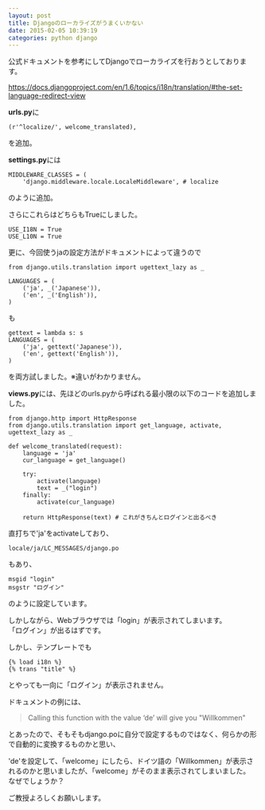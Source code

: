 ```yaml
---
layout: post
title: Djangoのローカライズがうまくいかない
date: 2015-02-05 10:39:19
categories: python django
---
```

<p>公式ドキュメントを参考にしてDjangoでローカライズを行おうとしております。</p>

<p><a href="https://docs.djangoproject.com/en/1.6/topics/i18n/translation/#the-set-language-redirect-view" rel="nofollow">https://docs.djangoproject.com/en/1.6/topics/i18n/translation/#the-set-language-redirect-view</a></p>

<p><strong>urls.py</strong>に</p>

<pre><code>(r'^localize/', welcome_translated),
</code></pre>

<p>を追加。</p>

<p><strong>settings.py</strong>には</p>

<pre><code>MIDDLEWARE_CLASSES = (
    'django.middleware.locale.LocaleMiddleware', # localize
</code></pre>

<p>のように追加。</p>

<p>さらにこれらはどちらもTrueにしました。</p>

<pre><code>USE_I18N = True
USE_L10N = True
</code></pre>

<p>更に、今回使うjaの設定方法がドキュメントによって違うので</p>

<pre><code>from django.utils.translation import ugettext_lazy as _

LANGUAGES = (
    ('ja', _('Japanese')),
    ('en', _('English')),
)
</code></pre>

<p>も</p>

<pre><code>gettext = lambda s: s
LANGUAGES = (
    ('ja', gettext('Japanese')),
    ('en', gettext('English')),
)
</code></pre>

<p>を両方試しました。※違いがわかりません。</p>

<p><strong>views.py</strong>には、先ほどのurls.pyから呼ばれる最小限の以下のコードを追加しました。</p>

<pre><code>from django.http import HttpResponse
from django.utils.translation import get_language, activate, ugettext_lazy as _

def welcome_translated(request):
    language = 'ja'
    cur_language = get_language()

    try:
        activate(language)
        text = _("login")
    finally:
        activate(cur_language)

    return HttpResponse(text) # これがきちんとログインと出るべき
</code></pre>

<p>直打ちで'ja'をactivateしており、</p>

<pre><code>locale/ja/LC_MESSAGES/django.po
</code></pre>

<p>もあり、</p>

<pre><code>msgid "login"
msgstr "ログイン"
</code></pre>

<p>のように設定しています。</p>

<p>しかしながら、Webブラウザでは「login」が表示されてしまいます。<br>
「ログイン」が出るはずです。</p>

<p>しかし、テンプレートでも</p>

<pre><code>{% load i18n %}
{% trans "title" %}
</code></pre>

<p>とやっても一向に「ログイン」が表示されません。</p>

<p>ドキュメントの例には、</p>

<blockquote>
  <p>Calling this function with the value ‘de’ will give you "Willkommen"</p>
</blockquote>

<p>とあったので、そもそもdjango.poに自分で設定するものではなく、何らかの形で自動的に変換するものかと思い、</p>

<p>'de'を設定して、「welcome」にしたら、ドイツ語の「Willkommen」が表示されるのかと思いましたが、「welcome」がそのまま表示されてしまいました。<br>
なぜでしょうか？</p>

<p>ご教授よろしくお願いします。</p>
